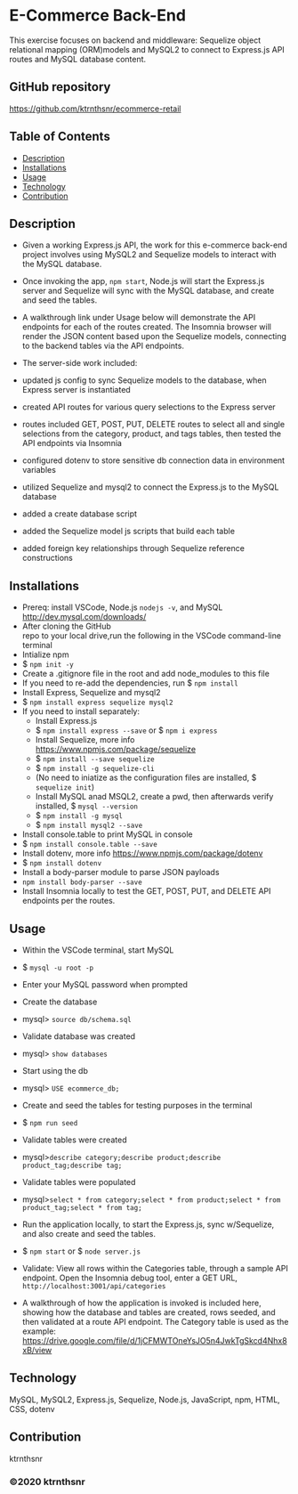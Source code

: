 # E-Commerce Back-End
This exercise focuses on backend and middleware: Sequelize object relational mapping (ORM)models and MySQL2 to connect to Express.js API routes and MySQL database content.

## GitHub repository
https://github.com/ktrnthsnr/ecommerce-retail


## Table of Contents
* [Description](#description)
* [Installations](#installations)
* [Usage](#usage)
* [Technology](#technology)
* [Contribution](#contribution)

## Description
- Given a working Express.js API, the work for this e-commerce back-end project involves using MySQL2 and Sequelize models to interact with the MySQL database. 
- Once invoking the app, `npm start`, Node.js will start the Express.js server and Sequelize will sync with the MySQL database, and create and seed the tables.  
- A walkthrough link under Usage below will demonstrate the API endpoints for each of the routes created. The Insomnia browser will render the JSON content based upon the Sequelize models, connecting to the backend tables via the API endpoints.

- The server-side work included:
- updated js config to sync Sequelize models to the database, when Express server is instantiated
- created API routes for various query selections to the Express server
- routes included GET, POST, PUT, DELETE routes to select all and single selections from the  category, product, and tags tables, then tested the API endpoints via Insomnia
- configured dotenv to store sensitive db connection data in environment variables
- utilized Sequelize and mysql2 to connect the Express.js to the MySQL database
- added a create database script
- added the Sequelize model js scripts that build each table 
- added foreign key relationships through Sequelize reference constructions


## Installations
- Prereq: install VSCode, Node.js `nodejs -v`, and MySQL http://dev.mysql.com/downloads/
- After cloning the GitHub repo to your local drive,run the following in the VSCode command-line terminal
- Intialize npm
- $ `npm init -y`
- Create a .gitignore file in the root and add node_modules to this file
- If you need to re-add the dependencies, run $ `npm install`
- Install Express, Sequelize and mysql2
- $ `npm install express sequelize mysql2`
- If you need to install separately:
    - Install Express.js
    - $ `npm install express --save` or $ `npm i express`
    - Install Sequelize, more info https://www.npmjs.com/package/sequelize
    - $ `npm install --save sequelize`
    - $ `npm install -g sequelize-cli`
    - (No need to iniatize as the configuration files are installed, $ `sequelize init`)
    - Install MySQL anad MSQL2, create a pwd, then afterwards verify installed, $ `mysql --version`
    - $ `npm install -g mysql`
    - $ `npm install mysql2 --save`
- Install console.table to print MySQL in console
- $ `npm install console.table --save`
- Install dotenv, more info https://www.npmjs.com/package/dotenv
- $ `npm install dotenv`
- Install a body-parser module to parse JSON payloads
- `npm install body-parser --save`
- Install Insomnia locally to test the GET, POST, PUT, and DELETE API endpoints per the routes.


## Usage
- Within the VSCode terminal, start MySQL
-   $ `mysql -u root -p`
- Enter your MySQL password when prompted

- Create the database 
-   mysql> `source db/schema.sql`
- Validate database was created
-   mysql> `show databases`

- Start using the db
-   mysql> `USE ecommerce_db;`

- Create and seed the tables for testing purposes in the terminal
-   $ `npm run seed`
- Validate tables were created
-  mysql>`describe category;describe product;describe product_tag;describe tag;`
- Validate tables were populated
-  mysql>`select * from category;select * from product;select * from product_tag;select * from tag;`

- Run the application locally, to start the Express.js, sync w/Sequelize, and also create and seed the tables.
-   $ `npm start` or $ `node server.js`

- Validate: View all rows within the Categories table, through a sample API endpoint. Open the Insomnia debug tool, enter a GET URL, `http://localhost:3001/api/categories`

- A walkthrough of how the application is invoked is included here, showing how the database and tables are created, rows seeded, and then validated at a route API endpoint.  The Category table is used as the example:
https://drive.google.com/file/d/1jCFMWTOneYsJO5n4JwkTgSkcd4Nhx8xB/view

## Technology
MySQL, MySQL2, Express.js, Sequelize, Node.js, JavaScript, npm, HTML, CSS, dotenv

## Contribution
ktrnthsnr

### ©️2020 ktrnthsnr
